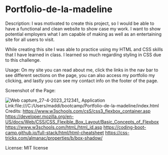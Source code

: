 # Portfolio-de-la-madeline
Description:
I was motivated to create this project, so I would be able to have a functional and clean website to show case my work. I want to show potential employers what I am capable of making as well as an entertaining site for all users to visit. 

While creating this site I was able to practice using my HTML and CSS skills that I have learned in class. I learned so much regarding styling in CSS due to this challenge. 


Usage:
On my site you can read about me, click the links in the nav bar to see different sections on the page, you can also access my portfolio my clicking, and lastly you can see my contact info on the footer of the page. 

Screenshot of the Page:

![Web capture_27-4-2023_212341_](https://user-images.githubusercontent.com/129248476/235057369-f4fff446-6098-4726-a010-00635a3a17db.jpeg)
Application Link:file:///C:/Users/maddi/bootcamp/Portfolio-de-la-madeline/index.html
Credits:
https://www.w3schools.com/csS/css3_flexbox_container.asp
https://developer.mozilla.org/en-US/docs/Web/CSS/CSS_Flexible_Box_Layout/Basic_Concepts_of_Flexbox
https://www.w3schools.com/htmL/html_id.asp
https://coding-boot-camp.github.io/full-stack/html/html-cheatsheet
https://css-tricks.com/almanac/properties/b/box-shadow/

License:
MIT license

